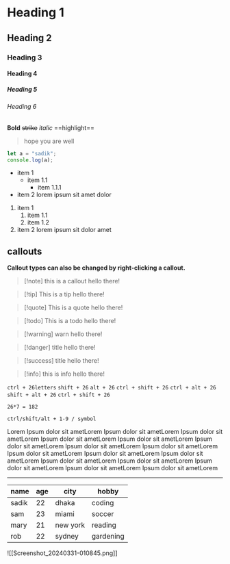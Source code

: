# Heading 1
## Heading 2
### Heading 3
#### Heading 4
##### Heading 5
###### Heading 6

**Bold** ~~strike~~ *italic* ==highlight==

> hope you are well

```js
let a = "sadik";
console.log(a);

```

- item 1
	- item 1.1
		- item 1.1.1
- item 2
	lorem ipsum sit amet dolor


1. item 1
	1. item 1.1
	2. item 1.2
2. item 2
	lorem ipsum sit dolor amet


## callouts

**Callout types can also be changed by right-clicking a callout.**

> [!note] this is a callout
> hello there!


> [!tip] This is a tip
> hello there!

> [!quote] This is a quote
> hello there!

> [!todo] This is a todo
> hello there!

> [!warning] warn
> hello there!

>[!danger] title
>hello there!

> [!success]  title
> hello there!

>[!info] this is info
> hello there!

`ctrl + 26letters` 
`shift + 26`
`alt + 26`
`ctrl + shift + 26`
`ctrl + alt + 26`
`shift + alt + 26`
`ctrl + shift + 26`

`26*7 = 182`

`ctrl/shift/alt + 1-9 / symbol`  

Lorem Ipsum dolor sit ametLorem Ipsum dolor sit ametLorem Ipsum dolor sit ametLorem Ipsum dolor sit ametLorem Ipsum dolor sit ametLorem Ipsum dolor sit ametLorem Ipsum dolor sit ametLorem Ipsum dolor sit ametLorem Ipsum dolor sit ametLorem Ipsum dolor sit ametLorem Ipsum dolor sit ametLorem Ipsum dolor sit ametLorem Ipsum dolor sit ametLorem Ipsum dolor sit ametLorem Ipsum dolor sit ametLorem Ipsum dolor sit ametLorem 

---

| name  | age | city     | hobby     |
| ----- | --- | -------- | --------- |
| sadik | 22  | dhaka    | coding    |
| sam   | 23  | miami    | soccer    |
| mary  | 21  | new york | reading   |
| rob   | 22  | sydney   | gardening |


![[Screenshot_20240331-010845.png]]